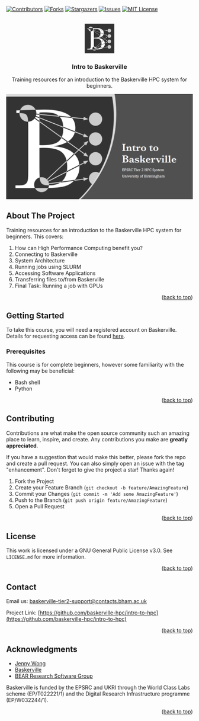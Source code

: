 <a name="readme-top"></a>

<!-- PROJECT SHIELDS -->
[![Contributors][contributors-shield]][contributors-url]
[![Forks][forks-shield]][forks-url]
[![Stargazers][stars-shield]][stars-url]
[![Issues][issues-shield]][issues-url]
[![MIT License][license-shield]][license-url]



<!-- PROJECT LOGO -->
<br />
<div align="center">
  <a href="https://github.com/baskerville-hpc/intro-to-baskerville">
    <img src="images/logo.png" alt="Logo" width="80" height="80">
  </a>

<h3 align="center">Intro to Baskerville</h3>

  <p align="center">
    Training resources for an introduction to the Baskerville HPC system for beginners.
    <br />
  </p>
</div>

![screenshot](images/screenshot.png)

<!-- ABOUT THE PROJECT -->
## About The Project

Training resources for an introduction to the Baskerville HPC system for beginners. This covers:

1. How can High Performance Computing benefit you?
2. Connecting to Baskerville
3. System Architecture
4. Running jobs using SLURM
5. Accessing Software Applications
6. Transferring files to/from Baskerville
7. Final Task: Running a job with GPUs

<p align="right">(<a href="#readme-top">back to top</a>)</p>



<!-- GETTING STARTED -->
## Getting Started

To take this course, you will need a registered account on Baskerville. Details for requesting access can be found [here](https://docs.baskerville.ac.uk/request-access/).

### Prerequisites

This course is for complete beginners, however some familiarity with the following may be beneficial:

- Bash shell
- Python


<p align="right">(<a href="#readme-top">back to top</a>)</p>



<!-- CONTRIBUTING -->
## Contributing

Contributions are what make the open source community such an amazing place to learn, inspire, and create. Any contributions you make are **greatly appreciated**.

If you have a suggestion that would make this better, please fork the repo and create a pull request. You can also simply open an issue with the tag "enhancement".
Don't forget to give the project a star! Thanks again!

1. Fork the Project
2. Create your Feature Branch (`git checkout -b feature/AmazingFeature`)
3. Commit your Changes (`git commit -m 'Add some AmazingFeature'`)
4. Push to the Branch (`git push origin feature/AmazingFeature`)
5. Open a Pull Request

<p align="right">(<a href="#readme-top">back to top</a>)</p>



<!-- LICENSE -->
## License

This work is licensed under a GNU General Public License v3.0. See `LICENSE.md` for more information.

<p align="right">(<a href="#readme-top">back to top</a>)</p>



<!-- CONTACT -->
## Contact

Email us: baskerville-tier2-support@contacts.bham.ac.uk

Project Link: [https://github.com/baskerville-hpc/intro-to-hpc](https://github.com/baskerville-hpc/intro-to-hpc)

<p align="right">(<a href="#readme-top">back to top</a>)</p>



<!-- ACKNOWLEDGMENTS -->
## Acknowledgments

* [Jenny Wong](https://github.com/jnywong)
* [Baskerville](https://github.com/baskerville-hpc)
* [BEAR Research Software Group](https://github.com/bear-rsg)

Baskerville is funded by the EPSRC and UKRI through the World Class Labs scheme (EP/T022221/1) and the Digital Research Infrastructure programme (EP/W032244/1).

<p align="right">(<a href="#readme-top">back to top</a>)</p>



<!-- MARKDOWN LINKS & IMAGES -->
<!-- https://www.markdownguide.org/basic-syntax/#reference-style-links -->
[contributors-shield]: https://img.shields.io/github/contributors/baskerville-hpc/intro-to-baskerville.svg?style=for-the-badge
[contributors-url]: https://github.com/baskerville-hpc/intro-to-baskerville/graphs/contributors
[forks-shield]: https://img.shields.io/github/forks/baskerville-hpc/intro-to-baskerville.svg?style=for-the-badge
[forks-url]: https://github.com/baskerville-hpc/intro-to-baskerville/network/members
[stars-shield]: https://img.shields.io/github/stars/baskerville-hpc/intro-to-baskerville.svg?style=for-the-badge
[stars-url]: https://github.com/baskerville-hpc/intro-to-baskerville/stargazers
[issues-shield]: https://img.shields.io/github/issues/baskerville-hpc/intro-to-baskerville.svg?style=for-the-badge
[issues-url]: https://github.com/baskerville-hpc/intro-to-baskerville/issues
[license-shield]: https://img.shields.io/github/license/baskerville-hpc/intro-to-baskerville.svg?style=for-the-badge
[license-url]: https://github.com/baskerville-hpc/intro-to-baskerville/blob/master/LICENSE.txt
